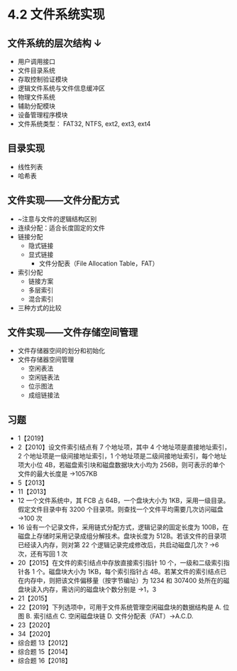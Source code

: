 # 4.2 文件系统实现

## 文件系统的层次结构 ↓

- 用户调用接口
- 文件目录系统
- 存取控制验证模块
- 逻辑文件系统与文件信息缓冲区
- 物理文件系统
- 辅助分配模块
- 设备管理程序模块
- 文件系统类型： FAT32, NTFS, ext2, ext3, ext4

## 目录实现

- 线性列表
- 哈希表

## 文件实现——文件分配方式

- ~注意与文件的逻辑结构区别
- 连续分配：适合长度固定的文件
- 链接分配
  - 隐式链接
  - 显式链接
    - 文件分配表（File Allocation Table，FAT）
- 索引分配
  - 链接方案
  - 多层索引
  - 混合索引
- 三种方式的比较

## 文件实现——文件存储空间管理

- 文件存储器空间的划分和初始化
- 文件存储器空间管理
  - 空闲表法
  - 空闲链表法
  - 位示图法
  - 成组链接法

## 习题

- 1【2019】
- 2【2010】设文件索引结点有 7 个地址项，其中 4 个地址项是直接地址索引，2 个地址项是一级间接地址索引，1 个地址项是二级间接地址索引，每个地址项大小位 4B，若磁盘索引块和磁盘数据块大小均为 256B，则可表示的单个文件的最大长度是 →1057KB
- 5【2013】
- 11【2013】
- 12 一个文件系统中，其 FCB 占 64B，一个盘块大小为 1KB，采用一级目录。假定文件目录中有 3200 个目录项。则查找一个文件平均需要几次访问磁盘 →100 次
- 16 设有一个记录文件，采用链式分配方式，逻辑记录的固定长度为 100B，在磁盘上存储时采用记录成组分解技术。盘块长度为 512B。若该文件的目录项已经读入内存，则对第 22 个逻辑记录完成修改后，共启动磁盘几次？→6 次，还有写回 1 次
- 20【2015】在文件的索引结点中存放直接索引指针 10 个，一级和二级索引指针各 1 个。磁盘块大小为 1KB，每个索引指针占 4B。若某文件的索引结点已在内存中，则把该文件偏移量（按字节编址）为 1234 和 307400 处所在的磁盘块读入内存，需访问的磁盘块个数分别是 →1，3
- 21【2015】
- 22【2019】下列选项中，可用于文件系统管理空闲磁盘块的数据结构是
  A. 位图
  B. 索引结点
  C. 空闲磁盘块链
  D. 文件分配表（FAT）→A.C.D.
- 23【2020】
- 34【2020】
- 综合题 13【2012】
- 综合题 15【2014】
- 综合题 16【2018】
